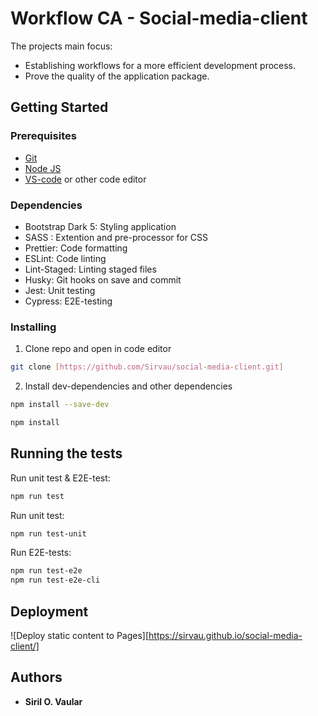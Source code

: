 # Workflow CA - Social-media-client

The projects main focus:

- Establishing workflows for a more efficient development process.
- Prove the quality of the application package.

## Getting Started

### Prerequisites

- [Git](https://git-scm.com/downloads)
- [Node JS](https://nodejs.org/en/download)
- [VS-code](https://code.visualstudio.com/download) or other code editor

### Dependencies

- Bootstrap Dark 5: Styling application
- SASS : Extention and pre-processor for CSS
- Prettier: Code formatting
- ESLint: Code linting
- Lint-Staged: Linting staged files
- Husky: Git hooks on save and commit
- Jest: Unit testing
- Cypress: E2E-testing

### Installing

1. Clone repo and open in code editor

```bash
git clone [https://github.com/Sirvau/social-media-client.git]
```

2. Install dev-dependencies and other dependencies

```bash
npm install --save-dev
```

```bash
npm install
```

## Running the tests

Run unit test & E2E-test:

```bash
npm run test
```

Run unit test:

```bash
npm run test-unit
```

Run E2E-tests:

```bash
npm run test-e2e
npm run test-e2e-cli
```

## Deployment

![Deploy static content to Pages][https://sirvau.github.io/social-media-client/]

## Authors

- **Siril O. Vaular**
